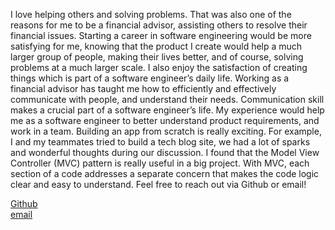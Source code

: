  I love helping others and solving problems. That was also one of the reasons for me to be a financial advisor, assisting others to resolve their financial issues. Starting a career in software engineering would be more satisfying for me, knowing that the product I create would help a much larger group of people, making their lives better, and of course, solving problems at a much larger scale. I also enjoy the satisfaction of creating things which is part of a software engineer’s daily life. Working as a financial advisor has taught me how to efficiently and effectively communicate with people, and understand their needs. Communication skill makes a crucial part of a software engineer’s life. My experience would help me as a software engineer to better understand product requirements, and work in a team. Building an app from scratch is really exciting. For example, I and my teammates tried to build a tech blog site, we had a lot of sparks and wonderful thoughts during our discussion. I found that the Model View Controller (MVC) pattern is really useful in a big project. With MVC, each section of a code addresses a separate concern that makes the code logic clear and easy to understand.
Feel free to reach out via Github or email! <br>

[Github](https://github.com/kayjinyi) <br>
[email](mailto:kayjinyi@gmail.com)

